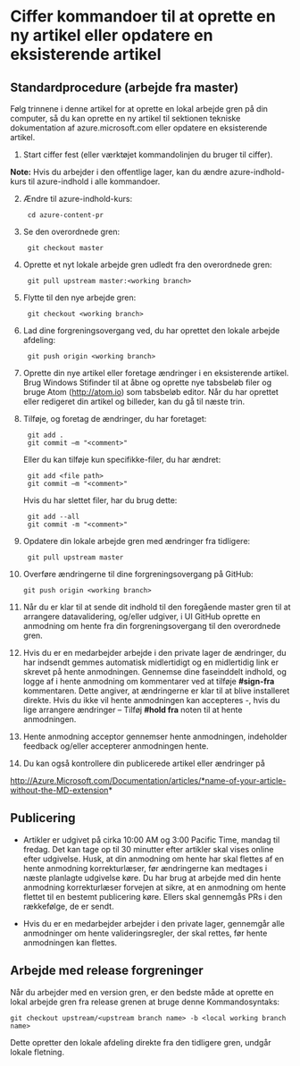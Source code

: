 <properties pageTitle="Ciffer kommandoer til at oprette en ny artikel eller opdatere en eksisterende artikel" description="Trin til at arbejde med de tekniske Azure indhold GitHub typer lagre." metaKeywords="" services="" solutions="" documentationCenter="" authors="tysonn" videoId="" scriptId="" manager="carolz" />

<tags ms.service="contributor-guide" ms.devlang="" ms.topic="article" ms.tgt_pltfrm="" ms.workload="" ms.date="01/16/2015" ms.author="tysonn" />

# <a name="git-commands-for-creating-a-new-article-or-updating-an-existing-article"></a>Ciffer kommandoer til at oprette en ny artikel eller opdatere en eksisterende artikel


## <a name="standard-process-working-from-master"></a>Standardprocedure (arbejde fra master)
Følg trinnene i denne artikel for at oprette en lokal arbejde gren på din computer, så du kan oprette en ny artikel til sektionen tekniske dokumentation af azure.microsoft.com eller opdatere en eksisterende artikel.

1. Start ciffer fest (eller værktøjet kommandolinjen du bruger til ciffer).

 **Note:** Hvis du arbejder i den offentlige lager, kan du ændre azure-indhold-kurs til azure-indhold i alle kommandoer.

2. Ændre til azure-indhold-kurs:

        cd azure-content-pr
3. Se den overordnede gren:

        git checkout master

4. Oprette et nyt lokale arbejde gren udledt fra den overordnede gren:

        git pull upstream master:<working branch>


5. Flytte til den nye arbejde gren:

        git checkout <working branch>

6. Lad dine forgreningsovergang ved, du har oprettet den lokale arbejde afdeling:

        git push origin <working branch>

7. Oprette din nye artikel eller foretage ændringer i en eksisterende artikel. Brug Windows Stifinder til at åbne og oprette nye tabsbeløb filer og bruge Atom (http://atom.io) som tabsbeløb editor. Når du har oprettet eller redigeret din artikel og billeder, kan du gå til næste trin.

8. Tilføje, og foretag de ændringer, du har foretaget:

        git add .
        git commit –m "<comment>"
        
   Eller du kan tilføje kun specifikke-filer, du har ændret:

        git add <file path>
        git commit –m "<comment>"

   Hvis du har slettet filer, har du brug dette:
   
        git add --all
        git commit -m "<comment>"

9. Opdatere din lokale arbejde gren med ændringer fra tidligere:

        git pull upstream master

10. Overføre ændringerne til dine forgreningsovergang på GitHub:

        git push origin <working branch>

12. Når du er klar til at sende dit indhold til den foregående master gren til at arrangere datavalidering, og/eller udgiver, i UI GitHub oprette en anmodning om hente fra din forgreningsovergang til den overordnede gren.

13. Hvis du er en medarbejder arbejde i den private lager de ændringer, du har indsendt gemmes automatisk midlertidigt og en midlertidig link er skrevet på hente anmodningen. Gennemse dine faseinddelt indhold, og logge af i hente anmodning om kommentarer ved at tilføje **#sign-fra** kommentaren.  Dette angiver, at ændringerne er klar til at blive installeret direkte.  Hvis du ikke vil hente anmodningen kan accepteres -, hvis du lige arrangere ændringer – Tilføj **#hold fra** noten til at hente anmodningen.

14. Hente anmodning acceptor gennemser hente anmodningen, indeholder feedback og/eller accepterer anmodningen hente. 

15. Du kan også kontrollere din publicerede artikel eller ændringer på

 http://Azure.Microsoft.com/Documentation/articles/*name-of-your-article-without-the-MD-extension*

## <a name="publishing"></a>Publicering

- Artikler er udgivet på cirka 10:00 AM og 3:00 Pacific Time, mandag til fredag. Det kan tage op til 30 minutter efter artikler skal vises online efter udgivelse. Husk, at din anmodning om hente har skal flettes af en hente anmodning korrekturlæser, før ændringerne kan medtages i næste planlagte udgivelse køre. Du har brug at arbejde med din hente anmodning korrekturlæser forvejen at sikre, at en anmodning om hente flettet til en bestemt publicering køre. Ellers skal gennemgås PRs i den rækkefølge, de er sendt.

- Hvis du er en medarbejder arbejder i den private lager, gennemgår alle anmodninger om hente valideringsregler, der skal rettes, før hente anmodningen kan flettes. 

## <a name="working-with-release-branches"></a>Arbejde med release forgreninger

Når du arbejder med en version gren, er den bedste måde at oprette en lokal arbejde gren fra release grenen at bruge denne Kommandosyntaks:

    git checkout upstream/<upstream branch name> -b <local working branch name>

Dette opretter den lokale afdeling direkte fra den tidligere gren, undgår lokale fletning.

